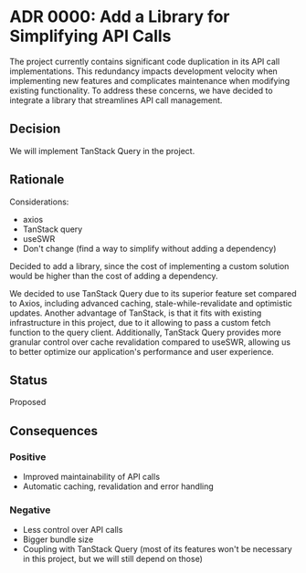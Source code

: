 # ADR 0000: Add a Library for Simplifying API Calls

The project currently contains significant code duplication in its API call implementations. This redundancy impacts development velocity when implementing new features and complicates maintenance when modifying existing functionality. To address these concerns, we have decided to integrate a library that streamlines API call management.

## Decision

We will implement TanStack Query in the project.

## Rationale

Considerations:
* axios
* TanStack query
* useSWR
* Don't change (find a way to simplify without adding a dependency)

Decided to add a library, since the cost of implementing a custom solution would be higher than the cost of adding a dependency.

We decided to use TanStack Query due to its superior feature set compared to Axios, including advanced caching, stale-while-revalidate and optimistic updates. Another advantage of TanStack, is that it fits with existing infrastructure in this project, due to it allowing to pass a custom fetch function to the query client. Additionally, TanStack Query provides more granular control over cache revalidation compared to useSWR, allowing us to better optimize our application's performance and user experience.

## Status

Proposed

## Consequences

### Positive

* Improved maintainability of API calls
* Automatic caching, revalidation and error handling

### Negative

* Less control over API calls
* Bigger bundle size
* Coupling with TanStack Query (most of its features won't be necessary in this project, but we will still depend on those)